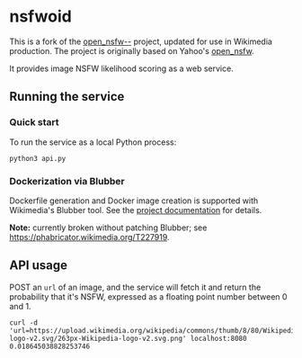 # nsfwoid

This is a fork of the [open_nsfw--][] project, updated for use in Wikimedia production. The project is originally based on Yahoo's [open_nsfw][].

It provides image NSFW likelihood scoring as a web service.

## Running the service

### Quick start
To run the service as a local Python process:
```
python3 api.py
```

### Dockerization via Blubber

Dockerfile generation and Docker image creation is supported with Wikimedia's Blubber tool. See the [project documentation][Blubber] for details.

**Note:** currently broken without patching Blubber; see https://phabricator.wikimedia.org/T227919.

## API usage

POST an `url` of an image, and the service will fetch it and return the probability that it's NSFW, expressed as a floating point number between 0 and 1.

``` shell
curl -d 'url=https://upload.wikimedia.org/wikipedia/commons/thumb/8/80/Wikipedia-logo-v2.svg/263px-Wikipedia-logo-v2.svg.png' localhost:8080
0.018645038828253746
```

[open_nsfw--]: https://github.com/rahiel/open_nsfw--
[open_nsfw]: https://github.com/yahoo/open_nsfw
[docker]: https://docs.docker.com/engine/installation/
[dpkg]: https://packages.debian.org/sid/docker.io
[Blubber]: https://wikitech.wikimedia.org/wiki/Blubber
